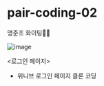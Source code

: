 # pair-coding-02

명준조 화이팅🧑‍💻

![image](https://user-images.githubusercontent.com/82504981/167826502-48dfd34e-7b53-4c94-a734-e316101c7d6c.png)

<로그인 페이지>
- 위니브 로그인 페이지 클론 코딩